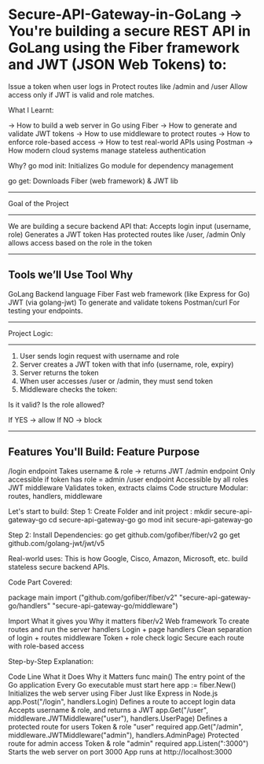 # Secure-API-Gateway-in-GoLang ->  You're building a secure REST API in GoLang using the Fiber framework and JWT (JSON Web Tokens) to:

Issue a token when user logs in
Protect routes like /admin and /user
Allow access only if JWT is valid and role matches.

What I Learnt:

-> How to build a web server in Go using Fiber
-> How to generate and validate JWT tokens
-> How to use middleware to protect routes
-> How to enforce role-based access
-> How to test real-world APIs using Postman
-> How modern cloud systems manage stateless authentication

 Why?
go mod init: Initializes Go module for dependency management

go get: Downloads Fiber (web framework) & JWT lib


---------------------------------

 Goal of the Project

--------------------------------

We are building a secure backend API that:
Accepts login input (username, role)
Generates a JWT token
Has protected routes like /user, /admin
Only allows access based on the role in the token

-------------------------------

 Tools we’ll Use
Tool	Why
------------------------------
GoLang	Backend language
Fiber	Fast web framework (like Express for Go)
JWT (via golang-jwt)	To generate and validate tokens
Postman/curl	For testing your endpoints.

------------------------------------

 Project Logic:

------------------------------------

1. User sends login request with username and role
2. Server creates a JWT token with that info (username, role, expiry)
3. Server returns the token
4. When user accesses /user or /admin, they must send token
5. Middleware checks the token:

Is it valid?
Is the role allowed?

If YES → allow
If NO → block

------------------------------------

 Features You'll Build:
Feature	Purpose
----------------------------------

/login endpoint	Takes username & role → returns JWT
/admin endpoint	Only accessible if token has role = admin
/user endpoint	Accessible by all roles
JWT middleware	Validates token, extracts claims
Code structure	Modular: routes, handlers, middleware

Let's start to build:
 Step 1: Create Folder and init project : mkdir secure-api-gateway-go
                         cd secure-api-gateway-go
                         go mod init secure-api-gateway-go

 Step 2: Install Dependencies: 
 go get github.com/gofiber/fiber/v2
 go get github.com/golang-jwt/jwt/v5

Real-world uses:
This is how Google, Cisco, Amazon, Microsoft, etc. build stateless secure backend APIs.

Code Part Covered:

package main
import ("github.com/gofiber/fiber/v2"
	"secure-api-gateway-go/handlers"
	"secure-api-gateway-go/middleware")

Import	    What it gives you	               Why it matters
fiber/v2	  Web framework	                 To create routes and run the server
handlers	  Login + page handlers	         Clean separation of login + routes
middleware	Token + role check logic	    Secure each route with role-based access

Step-by-Step Explanation:

Code Line	  What it Does	                            Why it Matters
func main()	The entry point of the Go application	Every Go executable must start here
app := fiber.New()	Initializes the web server using Fiber	Just like Express in Node.js
app.Post("/login", handlers.Login)	Defines a route to accept login data	Accepts username & role, and returns a JWT
app.Get("/user", middleware.JWTMiddleware("user"), handlers.UserPage)	Defines a protected route for users	Token & role "user" required
app.Get("/admin", middleware.JWTMiddleware("admin"), handlers.AdminPage)	Protected route for admin access	Token & role "admin" required
app.Listen(":3000")	Starts the web server on port 3000	App runs at http://localhost:3000



 

 
